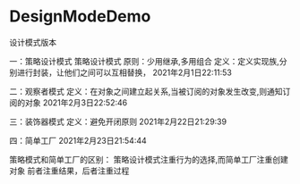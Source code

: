 # DesignModeDemo
设计模式版本

一：策略设计模式
策略设计模式
原则：少用继承,多用组合
定义：定义实现族,分别进行封装，让他们之间可以互相替换，
2021年2月1日22:11:53


二：观察者模式
定义：在对象之间建立起关系,当被订阅的对象发生改变,则通知订阅的对象
2021年2月3日22:52:46


三：装饰器模式
定义：避免开闭原则
2021年2月22日21:29:39


四：简单工厂
2021年2月23日21:54:44

策略模式和简单工厂的区别：
策略设计模式注重行为的选择,而简单工厂注重创建对象 前者注重结果，后者注重过程

